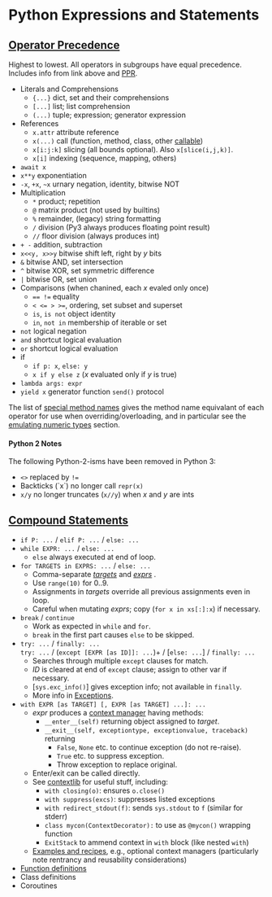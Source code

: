 Python Expressions and Statements
=================================

[Operator Precedence]
---------------------

Highest to lowest. All operators in subgroups have equal precedence.
Includes info from link above and [PPR].

* Literals and Comprehensions
  * `{...}`         dict, set and their comprehensions
  * `[...]`         list; list comprehension
  * `(...)`         tuple; expression; generator expression
* References
  * `x.attr`        attribute reference
  * `x(...)`        call (function, method, class, other [callable])
  * `x[i:j:k]`      slicing (all bounds optional). Also `x[slice(i,j,k)]`.
  * `x[i]`          indexing (sequence, mapping, others)
* `await x`
* `x**y`            exponentiation
* `-x`, `+x`, `~x`  urnary negation, identity, bitwise NOT
* Multiplication
  * `*`             product; repetition
  * `@`             matrix product (not used by builtins)
  * `%`             remainder, (legacy) string formatting
  * `/`             division (Py3 always produces floating point result)
  * `//`            floor division (always produces int)
* `+ -`             addition, subtraction
* `x<<y, x>>y`      bitwise shift left, right by _y_ bits
* `&`               bitwise AND, set intersection
* `^`               bitwise XOR, set symmetric difference
* `|`               bitwise OR, set union
* Comparisons (when chanined, each _x_ evaled only once)
  * `== !=`         equality
  * `< <= > >=`,    ordering, set subset and superset
  * `is`, `is not`  object identity
  * `in`, `not in`  membership of iterable or set
* `not`             logical negation
* `and`             shortcut logical evaluation
* `or`              shortcut logical evaluation
* if
  * `if p: x`, `else: y`
  * `x if y else z` (_x_ evaluated only if _y_ is true)
* `lambda args: expr`
* `yield x`         generator function `send()` protocol

The list of [special method names] gives the method name equivalant of
each operator for use when overriding/overloading, and in particular
see the [emulating numeric types] section.

#### Python 2 Notes

The following Python-2-isms have been removed in Python 3:

* `<>` replaced by `!=`
* Backticks (\`x\`) no longer call `repr(x)`
* `x/y` no longer truncates (`x//y`) when _x_ and _y_ are ints


[Compound Statements][stmts]
----------------------------

* `if P: ...` / `elif P: ...` / `else: ...`
* `while EXPR: ...` / `else: ...`
  * `else` always executed at end of loop.
* `for TARGETS in EXPRS: ...` / `else: ...`
   * Comma-separate _[targets]_ and _[exprs]_ .
   * Use `range(10)` for 0..9.
   * Assignments in _targets_ override all previous assignments even in loop.
   * Careful when mutating _exprs_; copy (`for x in xs[:]:x`) if necessary.
* `break` / `continue`
  * Work as expected in `while` and `for`.
  * `break` in the first part causes `else` to be skipped.
* `try: ...` / `finally: ...`  
  `try: ...` / (`except [EXPR [as ID]]: ...`)+ / [`else: ...`] / `finally: ...`
  * Searches through multiple `except` clauses for match.
  * _ID_ is cleared at end of `except` clause; assign to other var if necessary.
  * [`sys.exc_info()`] gives exception info; not available in `finally`.
  * More info in [Exceptions].
* `with EXPR [as TARGET] [, EXPR [as TARGET] ...]: ...`
  * _expr_ produces a [context manager] having methods:
    * `__enter__(self)` returning object assigned to _target_.
    * `__exit__(self, exceptiontype, exceptionvalue, traceback)` returning
        * `False`, `None` etc. to continue exception (do not re-raise).
        * `True` etc. to suppress exception.
        * Throw exception to replace original.
  * Enter/exit can be called directly.
  * See [contextlib] for useful stuff, including:
    * `with closing(o)`: ensures `o.close()`
    * `with suppress(excs)`: suppresses listed exceptions
    * `with redirect_stdout(f)`: sends `sys.stdout` to `f` (similar for stderr)
    * `class mycon(ContextDecorator):` to use as `@mycon()` wrapping function
    * `ExitStack` to ammend context in `with` block (like nested `with`)
  * [Examples and recipes][contextlib-ex], e.g., optional context managers
    (particularly note rentrancy and reusability considerations)
* [Function definitions](functions.md)
* Class definitions
* Coroutines



[PPR]: http://shop.oreilly.com/product/0636920028338.do
[`sys.exec_info()`]: https://docs.python.org/3/library/sys.html#sys.exc_info
[callable]: functions.md
[context manager]: https://docs.python.org/3/library/stdtypes.html#context-manager-types
[contextlib-ex]: https://docs.python.org/3/library/contextlib.html#examples-and-recipes
[contextlib]: https://docs.python.org/3/library/contextlib.html#module-contextlib
[emulating numeric types]: https://docs.python.org/3/reference/datamodel.html#emulating-numeric-types
[exceptions]: https://docs.python.org/3/reference/executionmodel.html#exceptions
[exprs]: https://docs.python.org/3/reference/expressions.html#expression-lists
[operator precedence]: https://docs.python.org/3/reference/expressions.html#operator-precedence
[special method names]: https://docs.python.org/3/reference/datamodel.html#special-method-names
[stmts]: https://docs.python.org/3/reference/compound_stmts.html
[targets]: https://docs.python.org/3/reference/simple_stmts.html#assignment-statements
